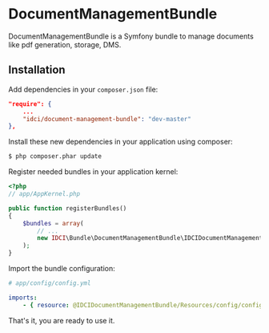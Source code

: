 DocumentManagementBundle
========================

DocumentManagementBundle is a Symfony bundle to manage documents like pdf generation, storage, DMS.

Installation
------------

Add dependencies in your `composer.json` file:
```json
"require": {
    ...
    "idci/document-management-bundle": "dev-master"
},
```

Install these new dependencies in your application using composer:
```sh
$ php composer.phar update
```

Register needed bundles in your application kernel:
```php
<?php
// app/AppKernel.php

public function registerBundles()
{
    $bundles = array(
        // ...
        new IDCI\Bundle\DocumentManagementBundle\IDCIDocumentManagementBundle(),
    );
}
```

Import the bundle configuration:
```yml
# app/config/config.yml

imports:
    - { resource: @IDCIDocumentManagementBundle/Resources/config/config.yml }
```

That's it, you are ready to use it.

